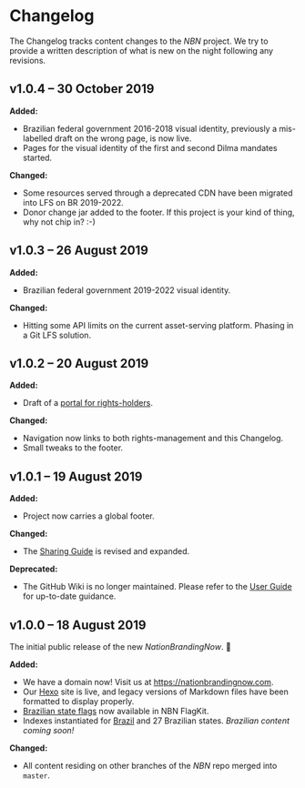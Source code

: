 # Changelog

The Changelog tracks content changes to the *NBN* project. We try to provide a written description of what is new on the night following any revisions.

## v1.0.4 – 30 October 2019

**Added:**

- Brazilian federal government 2016-2018 visual identity, previously a mis-labelled draft on the wrong page, is now live.
- Pages for the visual identity of the first and second Dilma mandates started.

**Changed:**

- Some resources served through a deprecated CDN have been migrated into LFS on BR 2019-2022.
- Donor change jar added to the footer. If this project is your kind of thing, why not chip in? :-)

## v1.0.3 – 26 August 2019

**Added:**

- Brazilian federal government 2019-2022 visual identity.

**Changed:**

- Hitting some API limits on the current asset-serving platform. Phasing in a Git LFS solution.

## v1.0.2 – 20 August 2019

**Added:**

- Draft of a [portal for rights-holders](https://nationbrandingnow.com/guide/rights-holders.html).

**Changed:**

- Navigation now links to both rights-management and this Changelog.
- Small tweaks to the footer.

## v1.0.1 – 19 August 2019

**Added:**

- Project now carries a global footer.

**Changed:**

- The [Sharing Guide](https://nationbrandingnow.com/guide/use.html) is revised and expanded.

**Deprecated:**

- The GitHub Wiki is no longer maintained. Please refer to the [User Guide](https://nationbrandingnow.com/guide.html) for up-to-date guidance.

## v1.0.0 – 18 August 2019

The initial public release of the new *NationBrandingNow*. 🎉

**Added:**

- We have a domain now! Visit us at https://nationbrandingnow.com.
- Our [Hexo](https://hexo.io/) site is live, and legacy versions of Markdown files have been formatted to display properly.
- [Brazilian state flags](https://github.com/apapenheim/nation-branding-now/tree/master/source/images/FlagKit/SA/BR) now available in NBN FlagKit.
- Indexes instantiated for [Brazil](https://nationbrandingnow.com/sa/br) and 27 Brazilian states. *Brazilian content coming soon!*

**Changed:**

- All content residing on other branches of the *NBN* repo merged into `master`.